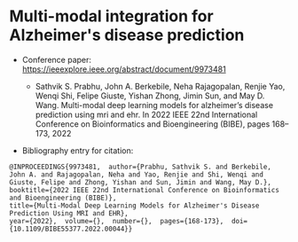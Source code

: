 # Multi-modal integration for Alzheimer's disease prediction

- Conference paper: https://ieeexplore.ieee.org/abstract/document/9973481
    - Sathvik S. Prabhu, John A. Berkebile, Neha Rajagopalan, Renjie Yao, Wenqi Shi, Felipe Giuste,
Yishan Zhong, Jimin Sun, and May D. Wang. Multi-modal deep learning models for alzheimer’s
disease prediction using mri and ehr. In 2022 IEEE 22nd International Conference on Bioinformatics and Bioengineering (BIBE), pages 168–173, 2022

- Bibliography entry for citation:
```
@INPROCEEDINGS{9973481,  author={Prabhu, Sathvik S. and Berkebile, John A. and Rajagopalan, Neha and Yao, Renjie and Shi, Wenqi and Giuste, Felipe and Zhong, Yishan and Sun, Jimin and Wang, May D.},  booktitle={2022 IEEE 22nd International Conference on Bioinformatics and Bioengineering (BIBE)},
title={Multi-Modal Deep Learning Models for Alzheimer's Disease Prediction Using MRI and EHR},
year={2022},  volume={},  number={},  pages={168-173},  doi={10.1109/BIBE55377.2022.00044}}

```

